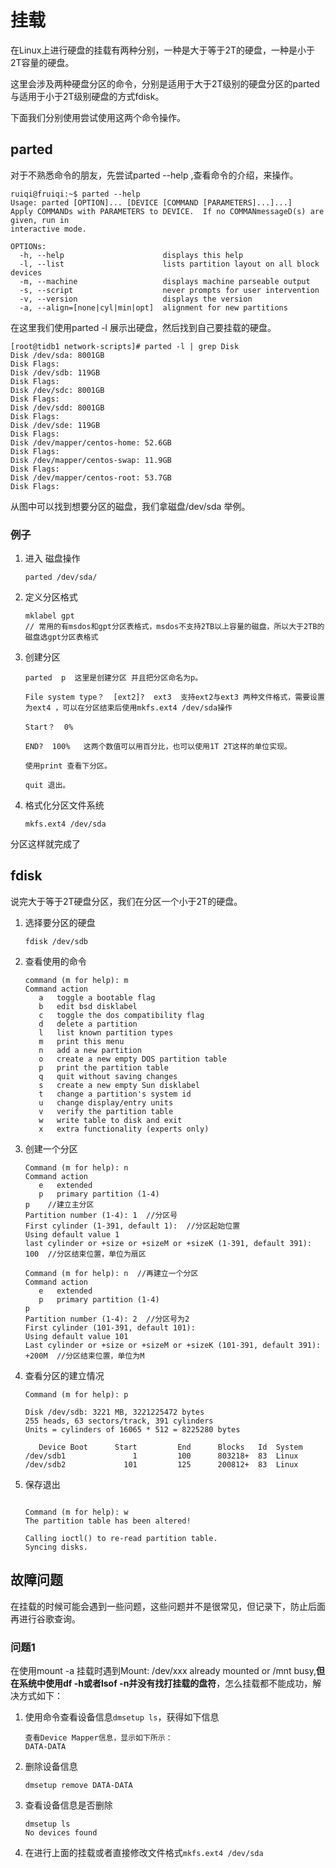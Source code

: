 # 挂载

在Linux上进行硬盘的挂载有两种分别，一种是大于等于2T的硬盘，一种是小于2T容量的硬盘。

这里会涉及两种硬盘分区的命令，分别是适用于大于2T级别的硬盘分区的parted与适用于小于2T级别硬盘的方式fdisk。

下面我们分别使用尝试使用这两个命令操作。

## parted

对于不熟悉命令的朋友，先尝试parted --help ,查看命令的介绍，来操作。

```Linux
ruiqi@fruiqi:~$ parted --help
Usage: parted [OPTION]... [DEVICE [COMMAND [PARAMETERS]...]...]
Apply COMMANDs with PARAMETERS to DEVICE.  If no COMMANmessageD(s) are given, run in
interactive mode.

OPTIONs:
  -h, --help                      displays this help
  -l, --list                      lists partition layout on all block devices
  -m, --machine                   displays machine parseable output
  -s, --script                    never prompts for user intervention
  -v, --version                   displays the version
  -a, --align=[none|cyl|min|opt]  alignment for new partitions
```

在这里我们使用parted -l 展示出硬盘，然后找到自己要挂载的硬盘。

```Linux
[root@tidb1 network-scripts]# parted -l | grep Disk
Disk /dev/sda: 8001GB
Disk Flags:
Disk /dev/sdb: 119GB
Disk Flags:
Disk /dev/sdc: 8001GB
Disk Flags:
Disk /dev/sdd: 8001GB
Disk Flags:
Disk /dev/sde: 119GB
Disk Flags:
Disk /dev/mapper/centos-home: 52.6GB
Disk Flags:
Disk /dev/mapper/centos-swap: 11.9GB
Disk Flags:
Disk /dev/mapper/centos-root: 53.7GB
Disk Flags:
```

从图中可以找到想要分区的磁盘，我们拿磁盘/dev/sda 举例。

### 例子

1. 进入 磁盘操作

   ```Linux
   parted /dev/sda/
   ```

2. 定义分区格式

   ```Linux
   mklabel gpt
   // 常用的有msdos和gpt分区表格式，msdos不支持2TB以上容量的磁盘，所以大于2TB的磁盘选gpt分区表格式
   ```

3. 创建分区

   ```Linux
   parted  p  这里是创建分区 并且把分区命名为p。

   File system type？  [ext2]?  ext3  支持ext2与ext3 两种文件格式，需要设置为ext4 ，可以在分区结束后使用mkfs.ext4 /dev/sda操作 

   Start？  0%

   END?  100%   这两个数值可以用百分比，也可以使用1T 2T这样的单位实现。

   使用print 查看下分区。

   quit 退出。
   ```

4. 格式化分区文件系统

   ```Linux
   mkfs.ext4 /dev/sda
   ```

分区这样就完成了

## fdisk

说完大于等于2T硬盘分区，我们在分区一个小于2T的硬盘。

1. 选择要分区的硬盘

   ```Linux
   fdisk /dev/sdb
   ```

2. 查看使用的命令

   ```Linux
   command (m for help): m
   Command action
      a   toggle a bootable flag
      b   edit bsd disklabel
      c   toggle the dos compatibility flag
      d   delete a partition
      l   list known partition types
      m   print this menu
      n   add a new partition
      o   create a new empty DOS partition table
      p   print the partition table
      q   quit without saving changes
      s   create a new empty Sun disklabel
      t   change a partition's system id
      u   change display/entry units
      v   verify the partition table
      w   write table to disk and exit
      x   extra functionality (experts only)
   ```

1. 创建一个分区

   ```Linux
   Command (m for help): n
   Command action
      e   extended
      p   primary partition (1-4)
   p    //建立主分区
   Partition number (1-4): 1  //分区号
   First cylinder (1-391, default 1):  //分区起始位置
   Using default value 1
   last cylinder or +size or +sizeM or +sizeK (1-391, default 391): 100  //分区结束位置，单位为扇区

   Command (m for help): n  //再建立一个分区
   Command action
      e   extended
      p   primary partition (1-4)
   p 
   Partition number (1-4): 2  //分区号为2
   First cylinder (101-391, default 101):
   Using default value 101
   Last cylinder or +size or +sizeM or +sizeK (101-391, default 391): +200M  //分区结束位置，单位为M
   ```

3. 查看分区的建立情况

   ```Linux
   Command (m for help): p

   Disk /dev/sdb: 3221 MB, 3221225472 bytes
   255 heads, 63 sectors/track, 391 cylinders
   Units = cylinders of 16065 * 512 = 8225280 bytes

      Device Boot      Start         End      Blocks   Id  System
   /dev/sdb1               1         100      803218+  83  Linux
   /dev/sdb2             101         125      200812+  83  Linux
   ```

4. 保存退出

   ```Linux

   Command (m for help): w
   The partition table has been altered!

   Calling ioctl() to re-read partition table.
   Syncing disks.
   ```

## 故障问题

在挂载的时候可能会遇到一些问题，这些问题并不是很常见，但记录下，防止后面再进行谷歌查询。

### 问题1

在使用mount -a 挂载时遇到Mount: /dev/xxx already mounted or /mnt busy,**但在系统中使用df -h或者lsof -n并没有找打挂载的盘符**，怎么挂载都不能成功，解决方式如下：

1. 使用命令查看设备信息`dmsetup ls`，获得如下信息

   ```shell
   查看Device Mapper信息，显示如下所示：
   DATA-DATA
   ```

2. 删除设备信息

   ```shell
   dmsetup remove DATA-DATA
   ```

3. 查看设备信息是否删除

   ```shell
   dmsetup ls
   No devices found
   ```

4. 在进行上面的挂载或者直接修改文件格式`mkfs.ext4 /dev/sda`
